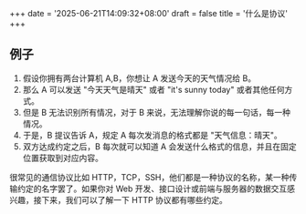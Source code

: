 +++
date = '2025-06-21T14:09:32+08:00'
draft = false
title = '什么是协议'
+++

## 例子

1. 假设你拥有两台计算机 A,B，你想让 A 发送今天的天气情况给 B。
2. 那么 A 可以发送 "今天天气是晴天" 或者 "it's sunny today" 或者其他任何方式。
3. 但是 B 无法识别所有情况，对于 B 来说，无法理解你说的每一句话，每一种情况。
4. 于是，B 提议告诉 A，规定 A 每次发消息的格式都是 "天气信息：晴天"。
5. 双方达成约定之后，B 每次就可以知道 A 会发送什么格式的信息，并且在固定位置获取到对应内容。

很常见的通信协议比如 HTTP，TCP，SSH，他们都是一种协议的名称，某一种传输约定的名字罢了。如果你对 Web 开发、接口设计或前端与服务器的数据交互感兴趣，接下来，我们可以了解一下 HTTP 协议都有哪些约定。
